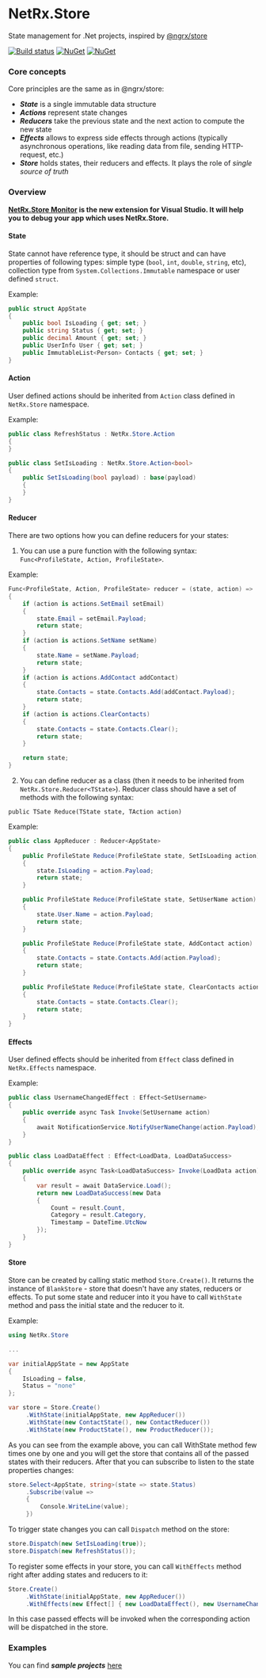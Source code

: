 # NetRx.Store

State management for .Net projects, inspired by [@ngrx/store](https://github.com/ngrx/store)


[![Build status](https://ci.appveyor.com/api/projects/status/4f1pqkg8kfsuv9kr/branch/master?svg=true)](https://ci.appveyor.com/project/ilchenkob/netrx-store/branch/master)
[![NuGet](https://img.shields.io/nuget/v/NetRx.Store.svg?style=flat)](https://www.nuget.org/packages/NetRx.Store) [![NuGet](https://img.shields.io/nuget/dt/NetRx.Store.svg?style=flat)](https://www.nuget.org/packages/NetRx.Store)

### Core concepts

Core principles are the same as in @ngrx/store:

* ***State*** is a single immutable data structure
* ***Actions*** represent state changes
* ***Reducers*** take the previous state and the next action to compute the new state
* ***Effects*** allows to express side effects through actions (typically asynchronous operations, like reading data from file, sending HTTP-request, etc.)
* ***Store*** holds states, their reducers and effects. It plays the role of *single source of truth*

### Overview

**[NetRx.Store Monitor](https://marketplace.visualstudio.com/items?itemName=VitaliiIlchenko.netrx-store-monitor) is the new extension for Visual Studio. It will help you to debug your app which uses NetRx.Store.**

#### State

State cannot have reference type, it should be struct and can have properties of following types: simple type (```bool```, ```int```, ```double```, ```string```, etc), collection type from ```System.Collections.Immutable``` namespace or user defined ```struct```.

Example:

```csharp
public struct AppState
{
    public bool IsLoading { get; set; }
    public string Status { get; set; }
    public decimal Amount { get; set; }
    public UserInfo User { get; set; }
    public ImmutableList<Person> Contacts { get; set; }
}
```

#### Action

User defined actions should be inherited from ```Action``` class defined in ```NetRx.Store``` namespace.

Example:

```csharp
public class RefreshStatus : NetRx.Store.Action
{
}

public class SetIsLoading : NetRx.Store.Action<bool>
{
    public SetIsLoading(bool payload) : base(payload)
    {
    }
}
```

#### Reducer

There are two options how you can define reducers for your states:

1. You can use a pure function with the following syntax: ```Func<ProfileState, Action, ProfileState>```.

Example:

```csharp
Func<ProfileState, Action, ProfileState> reducer = (state, action) =>
{
    if (action is actions.SetEmail setEmail)
    {
        state.Email = setEmail.Payload;
        return state;
    }
    if (action is actions.SetName setName)
    {
        state.Name = setName.Payload;
        return state;
    }
    if (action is actions.AddContact addContact)
    {
        state.Contacts = state.Contacts.Add(addContact.Payload);
        return state;
    }
    if (action is actions.ClearContacts)
    {
        state.Contacts = state.Contacts.Clear();
        return state;
    }

    return state;
}
```

2. You can define reducer as a class (then it needs to be inherited from ```NetRx.Store.Reducer<TState>```). Reducer class should have a set of methods with the following syntax:

```public TSate Reduce(TState state, TAction action)```

Example:

```csharp
public class AppReducer : Reducer<AppState>
{
    public ProfileState Reduce(ProfileState state, SetIsLoading action)
    {
        state.IsLoading = action.Payload;
        return state;
    }

    public ProfileState Reduce(ProfileState state, SetUserName action)
    {
        state.User.Name = action.Payload;
        return state;
    }

    public ProfileState Reduce(ProfileState state, AddContact action)
    {
        state.Contacts = state.Contacts.Add(action.Payload);
        return state;
    }

    public ProfileState Reduce(ProfileState state, ClearContacts action)
    {
        state.Contacts = state.Contacts.Clear();
        return state;
    }
}
```

#### Effects

User defined effects should be inherited from ```Effect``` class defined in ```NetRx.Effects``` namespace.

Example:

```csharp
public class UsernameChangedEffect : Effect<SetUsername>
{
    public override async Task Invoke(SetUsername action)
    {
        await NotificationService.NotifyUserNameChange(action.Payload);
    }
}

public class LoadDataEffect : Effect<LoadData, LoadDataSuccess>
{
    public override async Task<LoadDataSuccess> Invoke(LoadData action)
    {
        var result = await DataService.Load();
        return new LoadDataSuccess(new Data
        {
            Count = result.Count,
            Category = result.Category,
            Timestamp = DateTime.UtcNow
        });
    }
}
```

#### Store

Store can be created by calling static method ```Store.Create()```. It returns the instance of ```BlankStore``` - store that doesn't have any states, reducers or effects. To put some state and reducer into it you have to call ```WithState``` method and pass the initial state and the reducer to it.

Example:

```csharp
using NetRx.Store

...

var initialAppState = new AppState
{
    IsLoading = false,
    Status = "none" 
};

var store = Store.Create()
     .WithState(initialAppState, new AppReducer())
     .WithState(new ContactState(), new ContactReducer())
     .WithState(new ProductState(), new ProductReducer());
```

As you can see from the example above, you can call WithState method few times one by one and you will get the store that contains all of the passed states with their reducers. After that you can subscribe to listen to the state properties changes:

```csharp
store.Select<AppState, string>(state => state.Status)
     .Subscribe(value =>
     {
	     Console.WriteLine(value);
     })
```

To trigger state changes you can call ```Dispatch``` method on the store:

```csharp
store.Dispatch(new SetIsLoading(true));
store.Dispatch(new RefreshStatus());
```

To register some effects in your store, you can call ```WithEffects``` method right after adding states and reducers to it:

```csharp
Store.Create()
     .WithState(initialAppState, new AppReducer())
     .WithEffects(new Effect[] { new LoadDataEffect(), new UsernameChangedEffect() });
```

In this case passed effects will be invoked when the corresponding action will be dispatched in the store.

### Examples
You can find ***sample projects*** [here](https://github.com/ilchenkob/NetRx.Store/tree/master/samples)
